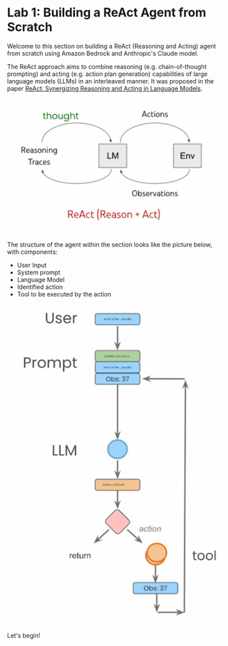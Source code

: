 # Lab 1: Building a ReAct Agent from Scratch

Welcome to this section on building a ReAct (Reasoning and Acting) agent from scratch using Amazon Bedrock and Anthropic's Claude model. 

The ReAct approach aims to combine reasoning (e.g. chain-of-thought prompting) and acting (e.g. action plan generation) capabilities of large language models (LLMs) in an interleaved manner. It was proposed in the paper [ReAct: Synergizing Reasoning and Acting in Language Models](https://arxiv.org/abs/2210.03629).

![ReAct approach](../assets/lab1_1.png)

The structure of the agent within the section looks like the picture below, with components:
- User Input
- System prompt
- Language Model
- Identified action
- Tool to be executed by the action

![Agent structure](../assets/lab1_2.png)

Let's begin!
